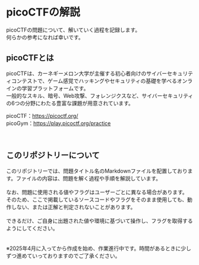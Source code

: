 # picoCTFの解説
picoCTFの問題について、解いていく過程を記録します。  
何らかの参考になれば幸いです。  

## picoCTFとは
picoCTFは、カーネギーメロン大学が主催する初心者向けのサイバーセキュリティコンテストで、ゲーム感覚でハッキングやセキュリティの基礎を学べるオンラインの学習プラットフォームです。  
一般的なスキル、暗号、Web攻撃、フォレンジクスなど、サイバーセキュリティの6つの分野にわたる豊富な課題が用意されています。  


picoCTF：https://picoctf.org/  
picoGym：https://play.picoctf.org/practice  

<br>

## このリポジトリーについて
このリポジトリーでは、問題タイトル名のMarkdownファイルを配置しております。ファイルの内容は、問題を解く過程や手順を解説しています。  
<br>
なお、問題に使用される値やフラグはユーザーごとに異なる場合があります。  
そのため、ここで掲載しているソースコードやフラグをそのまま使用しても、動作しない、または正解と判定されないことがあります。  
<br>
できるだけ、ご自身に出題された値や環境に基づいて操作し、フラグを取得するようにしてください。  
<br>
<br>
※2025年4月に入ってから作成を始め、作業進行中です。時間があるときに少しずつ進めていっておりますのでご了承ください。  
